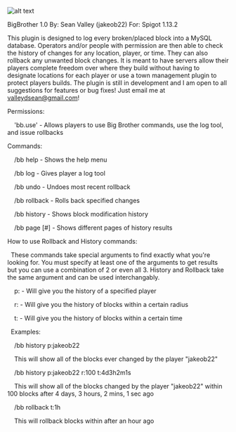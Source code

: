 ![alt text](https://cdn.discordapp.com/attachments/551684392087584768/551689978606780427/hero.png)

BigBrother 1.0
By: Sean Valley (jakeob22)
For: Spigot 1.13.2

This plugin is designed to log every broken/placed block into a MySQL database. Operators and/or people with permission are then able to check the history of changes for any location, player, or time. They can also rollback any unwanted block changes. It is meant to have servers allow their players complete freedom over where they build without having to designate locations for each player or use a town management plugin to protect players builds. The plugin is still in development and I am open to all suggestions for features or bug fixes! Just email me at valleydsean@gmail.com!

Permissions:

&nbsp;&nbsp;&nbsp;&nbsp;'bb.use' - Allows players to use Big Brother commands, use the log tool, and issue rollbacks

Commands:

  &nbsp;&nbsp;&nbsp;&nbsp;/bb help - Shows the help menu
  
  &nbsp;&nbsp;&nbsp;&nbsp;/bb log - Gives player a log tool
  
  &nbsp;&nbsp;&nbsp;&nbsp;/bb undo - Undoes most recent rollback
  
  &nbsp;&nbsp;&nbsp;&nbsp;/bb rollback - Rolls back specified changes
  
  &nbsp;&nbsp;&nbsp;&nbsp;/bb history - Shows block modification history
  
  &nbsp;&nbsp;&nbsp;&nbsp;/bb page [#] - Shows different pages of history results
  
  
How to use Rollback and History commands:

&nbsp;&nbsp;These commands take special arguments to find exactly what you're looking for. You must specify at least one of the arguments to get results but you can use a combination of 2 or even all 3. History and Rollback take the same argument and can be used interchangably.
  
  &nbsp;&nbsp;&nbsp;&nbsp;p:<playername> - Will give you the history of a specified player
  
  &nbsp;&nbsp;&nbsp;&nbsp;r:<radius> - Will give you the history of blocks within a certain radius
  
  &nbsp;&nbsp;&nbsp;&nbsp;t:<time> - Will give you the history of blocks within a certain time
  
  &nbsp;&nbsp;Examples:
  
  &nbsp;&nbsp;&nbsp;&nbsp;/bb history p:jakeob22
  
  &nbsp;&nbsp;&nbsp;&nbsp;This will show all of the blocks ever changed by the player "jakeob22"
  
  &nbsp;&nbsp;&nbsp;&nbsp;/bb history p:jakeob22 r:100 t:4d3h2m1s
  
  &nbsp;&nbsp;&nbsp;&nbsp;This will show all of the blocks changed by the player "jakeob22" within 100 blocks after 4 days, 3 hours, 2 mins, 1 sec ago
  
  &nbsp;&nbsp;&nbsp;&nbsp;/bb rollback t:1h
  
  &nbsp;&nbsp;&nbsp;&nbsp;This will rollback blocks within after an hour ago
